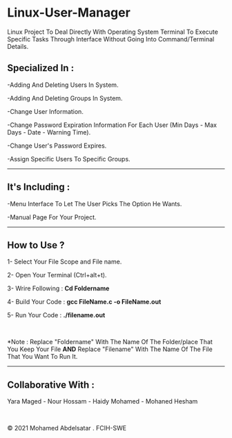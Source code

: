 # Linux-User-Manager

<p>Linux Project To Deal Directly With Operating System Terminal To Execute Specific Tasks Through Interface Without Going Into Command/Terminal Details. </p>

<h2> Specialized In : </h2>
<p> -Adding And Deleting Users In System. </p>
<p> -Adding And Deleting Groups In System. </p>
<p> -Change User Information. </p> 
<p> -Change Password Expiration Information For Each User (Min Days - Max Days - Date - Warning Time). </p>
<p> -Change User's Password Expires. </p>
<p> -Assign Specific Users To Specific Groups. </p>

<hr>

<h2> It's Including : </h2>
<p> -Menu Interface To Let The User Picks The Option He Wants. </p>
<p> -Manual Page For Your Project. </p>

<hr>
<h2> How to Use ? </h2>
<p> 1- Select Your File Scope and File name. </p>
<p> 2- Open Your Terminal (Ctrl+alt+t). </p>
<p> 3- Wrire Following : <b> Cd Foldername </b> </p>
<p> 4- Build Your Code : <b> gcc  FileName.c -o FileName.out </b> </p>
<p> 5- Run Your Code : <b> ./filename.out </b> </p>
<br>
<p> *Note : Replace "Foldername" With The Name Of The Folder/place That You Keep Your File <b>AND</b> Replace "Filename" With The Name Of The File That You Want To Run It. </p>

<hr>
<h2> Collaborative With : </h2>
<p> Yara Maged - Nour Hossam - Haidy Mohamed - Mohaned Hesham </p>
<br>
<p> © 2021 Mohamed Abdelsatar . FCIH-SWE </p>
